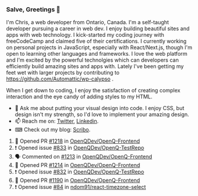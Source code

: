 ### Salve, Greetings 👋

I'm Chris, a web developer from Ontario, Canada. I'm a self-taught developer pursuing a career in web dev. I enjoy building beautiful sites and apps with web technology.
I kick-started my coding journey with freeCodeCamp and claimed five of their certifications.  I currently working on personal projects in JavaScript, especially with React/Next.js, though I'm open to learning other languages and frameworks. I love the web platform and I'm excited by the powerful technolgies which can developers can efficiently build amazing sites and apps with. Lately I've been getting my feet wet with larger projects by contributing to https://github.com/Automattic/wp-calypso .

When I get down to coding, I enjoy the satisfaction of creating complex interaction and the eye candy of adding styles to my HTML. 

- 💬 Ask me about putting your visual design into code. I enjoy CSS, but design isn't my strength, so I'd love to implement your amazing design.
- 📫 Reach me on: [Twitter](https://twitter.com/Christo28120856), [Linkedin](https://www.linkedin.com/in/christopher-stevers-07b9a5204/).
- ⌨ Check out my blog: [Scribo](https://christopherstevers.cf).
<!--
**Christopher-Stevers/Christopher-Stevers** is a ✨ _special_ ✨ repository because its `README.md` (this file) appears on your GitHub profile.

Here are some ideas to get you started:

- 🔭 I’m currently working on ...
- 🌱 I’m currently learning ...
- 👯 I’m looking to collaborate on ...
- 🤔 I’m looking for help with ...
- 😄 Pronouns: ...
- ⚡ Fun fact: ...
-->

<!--START_SECTION:activity-->
1. 💪 Opened PR [#1218](https://github.com/OpenQDev/OpenQ-Frontend/pull/1218) in [OpenQDev/OpenQ-Frontend](https://github.com/OpenQDev/OpenQ-Frontend)
2. ❗️ Opened issue [#833](https://github.com/OpenQDev/OpenQ-TestRepo/issues/833) in [OpenQDev/OpenQ-TestRepo](https://github.com/OpenQDev/OpenQ-TestRepo)
3. 🗣 Commented on [#1213](https://github.com/OpenQDev/OpenQ-Frontend/issues/1213) in [OpenQDev/OpenQ-Frontend](https://github.com/OpenQDev/OpenQ-Frontend)
4. 💪 Opened PR [#1214](https://github.com/OpenQDev/OpenQ-Frontend/pull/1214) in [OpenQDev/OpenQ-Frontend](https://github.com/OpenQDev/OpenQ-Frontend)
5. ❗️ Opened issue [#832](https://github.com/OpenQDev/OpenQ-TestRepo/issues/832) in [OpenQDev/OpenQ-TestRepo](https://github.com/OpenQDev/OpenQ-TestRepo)
6. 💪 Opened PR [#1190](https://github.com/OpenQDev/OpenQ-Frontend/pull/1190) in [OpenQDev/OpenQ-Frontend](https://github.com/OpenQDev/OpenQ-Frontend)
7. ❗️ Opened issue [#84](https://github.com/ndom91/react-timezone-select/issues/84) in [ndom91/react-timezone-select](https://github.com/ndom91/react-timezone-select)
<!--END_SECTION:activity-->
